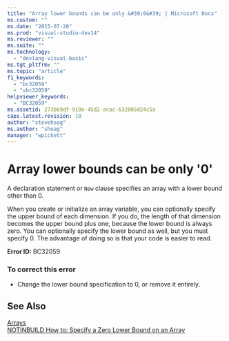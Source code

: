 ```yaml
---
title: "Array lower bounds can be only &#39;0&#39; | Microsoft Docs"
ms.custom: ""
ms.date: "2015-07-20"
ms.prod: "visual-studio-dev14"
ms.reviewer: ""
ms.suite: ""
ms.technology: 
  - "devlang-visual-basic"
ms.tgt_pltfrm: ""
ms.topic: "article"
f1_keywords: 
  - "bc32059"
  - "vbc32059"
helpviewer_keywords: 
  - "BC32059"
ms.assetid: 273b69df-910e-45d2-acac-632005d24c5a
caps.latest.revision: 10
author: "stevehoag"
ms.author: "shoag"
manager: "wpickett"
---
```

# Array lower bounds can be only &#39;0&#39;
A declaration statement or `New` clause specifies an array with a lower bound other than 0.  
  
 When you create or initialize an array variable, you can optionally specify the upper bound of each dimension. If you do, the length of that dimension becomes the upper bound plus one, because the lower bound is always zero. You can optionally specify the lower bound as well, but you must specify 0. The advantage of doing so is that your code is easier to read.  
  
 **Error ID:** BC32059  
  
### To correct this error  
  
-   Change the lower bound specification to 0, or remove it entirely.  
  
## See Also  
 [Arrays](../../visual-basic/programming-guide/language-features/arrays/index.md)   
 [NOTINBUILD How to: Specify a Zero Lower Bound on an Array](http://msdn.microsoft.com/en-us/20ffd49a-64f7-4634-8ed0-46ba1049d935)
